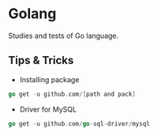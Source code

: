 # Golang

Studies and tests of Go language.

## Tips & Tricks

* Installing package

```go
go get -u github.com/[path and pack]
```

- Driver for MySQL

```go
go get -u github.com/go-sql-driver/mysql
```
